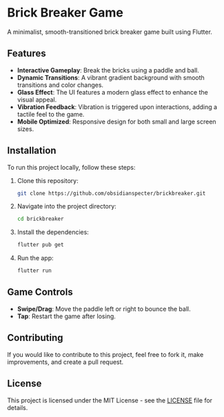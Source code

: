 # Brick Breaker Game

A minimalist, smooth-transitioned brick breaker game built using Flutter.

## Features

- **Interactive Gameplay**: Break the bricks using a paddle and ball.
- **Dynamic Transitions**: A vibrant gradient background with smooth transitions and color changes.
- **Glass Effect**: The UI features a modern glass effect to enhance the visual appeal.
- **Vibration Feedback**: Vibration is triggered upon interactions, adding a tactile feel to the game.
- **Mobile Optimized**: Responsive design for both small and large screen sizes.

## Installation

To run this project locally, follow these steps:

1. Clone this repository:
    ```bash
    git clone https://github.com/obsidianspecter/brickbreaker.git
    ```

2. Navigate into the project directory:
    ```bash
    cd brickbreaker
    ```

3. Install the dependencies:
    ```bash
    flutter pub get
    ```

4. Run the app:
    ```bash
    flutter run
    ```

## Game Controls

- **Swipe/Drag**: Move the paddle left or right to bounce the ball.
- **Tap**: Restart the game after losing.

## Contributing

If you would like to contribute to this project, feel free to fork it, make improvements, and create a pull request.

## License

This project is licensed under the MIT License - see the [LICENSE](LICENSE) file for details.
